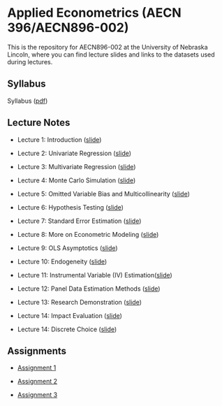 
# Applied Econometrics (AECN 396/AECN896-002)

This is the repository for AECN896-002 at the University of Nebraska Lincoln, where you can find lecture slides and links to the datasets used during lectures.

## Syllabus

Syllabus ([pdf](https://tmieno2.github.io/MS-Applied-Econometrics/Syllabus/syllabus_2022.pdf))

## Lecture Notes

+ Lecture 1: Introduction ([slide](https://tmieno2.github.io/MS-Applied-Econometrics/Introduction/Introduction_x.html))

+ Lecture 2: Univariate Regression ([slide](https://tmieno2.github.io/MS-Applied-Econometrics/1_UnivariateRegression/univariate_regression_x.html))

+ Lecture 3: Multivariate Regression ([slide](https://tmieno2.github.io/MS-Applied-Econometrics/MultivariateRegression/multivariate.pdf))

+ Lecture 4: Monte Carlo Simulation ([slide](https://tmieno2.github.io/MS-Applied-Econometrics/MonteCarloSimulation/MC.pdf))

+ Lecture 5: Omitted Variable Bias and Multicollinearity ([slide](https://tmieno2.github.io/MS-Applied-Econometrics/OmittedVariableMulticollinear/OmittedMulticollinear_x.html))

+ Lecture 6: Hypothesis Testing ([slide](https://tmieno2.github.io/MS-Applied-Econometrics/Testing/testing_x.html))

+ Lecture 7: Standard Error Estimation ([slide](https://tmieno2.github.io/MS-Applied-Econometrics/StandardErrorEstimation/se_estimation_x.html))

+ Lecture 8: More on Econometric Modeling ([slide](https://tmieno2.github.io/MS-Applied-Econometrics/EconometricModel/modeling_x.html))

+ Lecture 9: OLS Asymptotics ([slide](https://tmieno2.github.io/MS-Applied-Econometrics/Asymptotics/asymptotics_x.html))

+ Lecture 10: Endogeneity ([slide](https://tmieno2.github.io/MS-Applied-Econometrics/Endogeneity/endogeneity_x.html))

+ Lecture 11: Instrumental Variable (IV) Estimation([slide](https://tmieno2.github.io/MS-Applied-Econometrics/InstrumentalVariable/iv_x.html))

+ Lecture 12: Panel Data Estimation Methods ([slide](https://tmieno2.github.io/MS-Applied-Econometrics/Panel/panel_x.html))

+ Lecture 13: Research Demonstration ([slide](https://tmieno2.github.io/MS-Applied-Econometrics/Demonstration/demonstration_x.html))

+ Lecture 14: Impact Evaluation ([slide](https://tmieno2.github.io/MS-Applied-Econometrics/ImpactEvaluation/impact_evaluation_x.html))

+ Lecture 14: Discrete Choice ([slide](https://tmieno2.github.io/MS-Applied-Econometrics/DiscreteChoice/discrete_choice_x.html))

## Assignments

+ [Assignment 1](https://www.dropbox.com/sh/8q8twk1gph0qts0/AADYc4cWzYJCArWUtNZmPNsva?dl=0)

+ [Assignment 2](https://www.dropbox.com/sh/f8f9tdqla719qxw/AACZ8YjVFOC6H8Eck4-rRs1ta?dl=0)

+ [Assignment 3](https://www.dropbox.com/sh/ms57jt2c0dqq2zu/AADzY7dTQeh6AhciFELgkL43a?dl=0)
